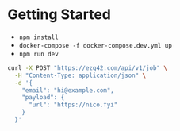 # Getting Started

- `npm install`
- `docker-compose -f docker-compose.dev.yml up`
- `npm run dev`

```bash
curl -X POST "https://ezq42.com/api/v1/job" \
  -H "Content-Type: application/json" \
  -d '{
    "email": "hi@example.com",
    "payload": {
      "url": "https://nico.fyi"
    }
  }'
```
